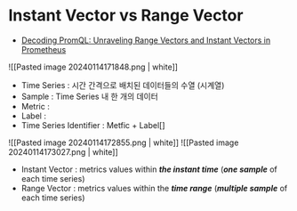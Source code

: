 # Instant Vector vs Range Vector

* [Decoding PromQL: Unraveling Range Vectors and Instant Vectors in Prometheus](https://medium.com/@ahmed.s.farag96/decoding-promql-unraveling-range-vectors-and-instant-vectors-in-prometheus-c1390f650e5c)


![[Pasted image 20240114171848.png | white]] 
* Time Series : 시간 간격으로 배치된 데이터들의 수열 (시계열)
* Sample : Time Series 내 한 개의 데이터
* Metric : 
* Label : 
* Time Series Identifier : Metfic + Label[]


![[Pasted image 20240114172855.png | white]]
![[Pasted image 20240114173027.png | white]]
* Instant Vector : metrics values within ***the instant time*** (***one sample*** of each time series)
* Range Vector : metrics values within the ***time range*** (***multiple sample*** of each time series)